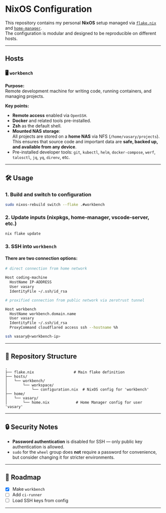 # NixOS Configuration

This repository contains my personal **NixOS** setup managed via [`flake.nix`](flake.nix) and [`home-manager`](https://github.com/nix-community/home-manager).  
The configuration is modular and designed to be reproducible on different hosts.

---

## Hosts

### 🖥️ `workbench`

**Purpose:**  
Remote development machine for writing code, running containers, and managing projects.

**Key points:**
- **Remote access** enabled via `OpenSSH`.
- **Docker** and related tools pre-installed.
- **Zsh** as the default shell.
- **Mounted NAS storage**:  
  All projects are stored on a **home NAS** via NFS (`/home/vasary/projects`).  
  This ensures that source code and important data are **safe, backed up, and available from any device**.
- Pre-installed developer tools: `git`, `kubectl`, `helm`, `docker-compose`, `werf`, `talosctl`, `jq`, `yq`, `direnv`, etc.

---

## 🛠 Usage

### 1. Build and switch to configuration
```bash
sudo nixos-rebuild switch --flake .#workbench
```

### 2. Update inputs (nixpkgs, home-manager, vscode-server, etc.)
```bash
nix flake update
```

### 3. SSH into `workbench`

#### There are two connection options:
```bash
# direct connection from home network

Host coding-machine
  HostName IP-ADDRESS
  User vasary
  IdentityFile ~/.ssh/id_rsa
```
```bash
# proxified connection from public network via zerotrust tunnel

Host workbench
  HostName workbench.domain.name
  User vasary
  IdentityFile ~/.ssh/id_rsa
  ProxyCommand cloudflared access ssh --hostname %h
```
```bash
ssh vasary@<workbench-ip>
```
---

## 📂 Repository Structure
```
.
├── flake.nix                  # Main flake definition
├── hosts/
│   └── workbench/
│       └── workspace/
│           └── configuration.nix  # NixOS config for 'workbench'
├── home/
│   └── vasary/
│       └── home.nix            # Home Manager config for user 'vasary'
```

---

## 🔒 Security Notes
- **Password authentication** is disabled for SSH — only public key authentication is allowed.
- `sudo` for the `wheel` group does **not** require a password for convenience, but consider changing it for stricter environments.

---

## 📌 Roadmap
- [x] Make `workbench`
- [ ] Add `ci-runner`
- [ ] Load SSH keys from config

---
